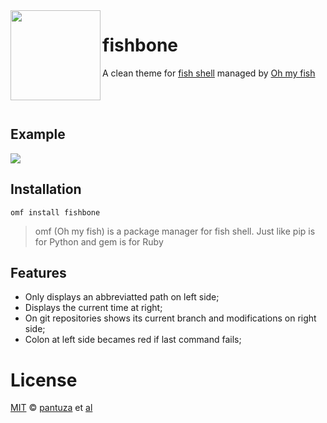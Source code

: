 <img src="https://cdn.rawgit.com/oh-my-fish/oh-my-fish/e4f1c2e0219a17e2c748b824004c8d0b38055c16/docs/logo.svg" align="left" width="144px" height="144px"/>

# fishbone
A clean theme for [fish shell](https://fishshell.com) managed by [Oh my fish](https://github.com/oh-my-fish/oh-my-fish)

<br />
<br />

## Example

<img src="https://github.com/pantuza/fishbone/raw/animation/fishbone.gif" align="center" />

## Installation

```fish
omf install fishbone
```
> omf (Oh my fish) is a package manager for fish shell. Just like pip is for Python and gem is for Ruby

## Features

* Only displays an abbreviatted path on left side;
* Displays the current time at right;
* On git repositories shows its current branch and modifications on right side;
* Colon at left side becames red if last command fails;


# License

[MIT][mit] © [pantuza][author] et [al][contributors]


[mit]:            https://opensource.org/licenses/MIT
[author]:         https://github.com/pantuza
[contributors]:   https://github.com/pantuza/fishbone/graphs/contributors
